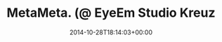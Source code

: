 ---
retweeted: false
source: <a href="http://www.eyeem.com" rel="nofollow">EyeEm</a>
entities:
  hashtags: []
  symbols: []
  user_mentions: []
  urls:
  - url: http://t.co/7rFPt1CSPr
    expanded_url: http://EyeEm.com/p/50702947
    display_url: EyeEm.com/p/50702947
    indices:
    - '37'
    - '59'
display_text_range:
- '0'
- '59'
favorite_count: '0'
id_str: '527161386934493184'
truncated: false
retweet_count: '0'
id: '527161386934493184'
possibly_sensitive: false
created_at: Tue Oct 28 18:14:03 +0000 2014
favorited: false
full_text: MetaMeta. (@ EyeEm Studio Kreuzberg)
lang: und
quote_url: http://EyeEm.com/p/50702947
tags:
- pesos:twitter
date: '2014-10-28T18:14:03+00:00'
src: https://twitter.com/bascht/status/527161386934493184
original_url: https://twitter.com/bascht/status/527161386934493184
type: twitter_tweet
text: MetaMeta. (@ EyeEm Studio Kreuzberg)
title: MetaMeta. (@ EyeEm Studio Kreuz

---